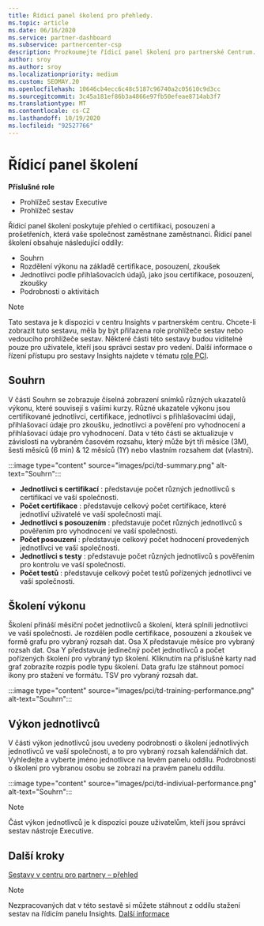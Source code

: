 ```yaml
---
title: Řídicí panel školení pro přehledy.
ms.topic: article
ms.date: 06/16/2020
ms.service: partner-dashboard
ms.subservice: partnercenter-csp
description: Prozkoumejte řídicí panel školení pro partnerské Centrum. Školení je jedna ze sestav, které jsou k dispozici v oblasti služby partner Center Insights (PCI).
author: sroy
ms.author: sroy
ms.localizationpriority: medium
ms.custom: SEOMAY.20
ms.openlocfilehash: 10646cb4ecc6c48c5187c96740a2c05610c9d3cc
ms.sourcegitcommit: 3c45a181ef86b3a4866e97fb50efeae8714ab3f7
ms.translationtype: MT
ms.contentlocale: cs-CZ
ms.lasthandoff: 10/19/2020
ms.locfileid: "92527766"
---
```

# <a name="trainings-dashboard"></a>Řídicí panel školení

**Příslušné role**
- Prohlížeč sestav Executive
- Prohlížeč sestav

Řídicí panel školení poskytuje přehled o certifikaci, posouzení a prošetřeních, která vaše společnost zaměstnane zaměstnanci. Řídicí panel školení obsahuje následující oddíly:

- Souhrn
- Rozdělení výkonu na základě certifikace, posouzení, zkoušek
- Jednotlivci podle přihlašovacích údajů, jako jsou certifikace, posouzení, zkoušky
- Podrobnosti o aktivitách

>[!NOTE] 
>Tato sestava je k dispozici v centru Insights v partnerském centru. Chcete-li zobrazit tuto sestavu, měla by být přiřazena role prohlížeče sestav nebo vedoucího prohlížeče sestav. Některé části této sestavy budou viditelné pouze pro uživatele, kteří jsou správci sestav pro vedení. Další informace o řízení přístupu pro sestavy Insights najdete v tématu [role PCI](pci-roles.md).

## <a name="summary"></a>Souhrn

V části Souhrn se zobrazuje číselná zobrazení snímků různých ukazatelů výkonu, které souvisejí s vašimi kurzy. Různé ukazatele výkonu jsou certifikované jednotlivci, certifikace, jednotlivci s přihlašovacími údaji, přihlašovací údaje pro zkoušku, jednotlivci a pověření pro vyhodnocení a přihlašovací údaje pro vyhodnocení. Data v této části se aktualizuje v závislosti na vybraném časovém rozsahu, který může být tři měsíce (3M), šesti měsíců (6 min) & 12 měsíců (1Y) nebo vlastním rozsahem dat (vlastní). 

:::image type="content" source="images/pci/td-summary.png" alt-text="Souhrn":::

- **Jednotlivci s certifikací** : představuje počet různých jednotlivců s certifikací ve vaší společnosti.
- **Počet certifikace** : představuje celkový počet certifikace, které jednotliví uživatelé ve vaší společnosti mají.
- **Jednotlivci s posouzením** : představuje počet různých jednotlivců s pověřením pro vyhodnocení ve vaší společnosti. 
- **Počet posouzení** : představuje celkový počet hodnocení provedených jednotlivci ve vaší společnosti.
- **Jednotlivci s testy** : představuje počet různých jednotlivců s pověřením pro kontrolu ve vaší společnosti. 
- **Počet testů** : představuje celkový počet testů pořízených jednotlivci ve vaší společnosti.

## <a name="training-performance"></a>Školení výkonu

Školení přináší měsíční počet jednotlivců a školení, která splnili jednotlivci ve vaší společnosti. Je rozdělen podle certifikace, posouzení a zkoušek ve formě grafu pro vybraný rozsah dat. Osa X představuje měsíce pro vybraný rozsah dat. Osa Y představuje jedinečný počet jednotlivců a počet pořízených školení pro vybraný typ školení. Kliknutím na příslušné karty nad graf zobrazíte rozpis podle typu školení. Data grafu lze stáhnout pomocí ikony pro stažení ve formátu. TSV pro vybraný rozsah dat.

:::image type="content" source="images/pci/td-training-performance.png" alt-text="Souhrn":::

## <a name="individuals-performance"></a>Výkon jednotlivců

V části výkon jednotlivců jsou uvedeny podrobnosti o školení jednotlivých jednotlivců ve vaší společnosti, a to pro vybraný rozsah kalendářních dat. Vyhledejte a vyberte jméno jednotlivce na levém panelu oddílu. Podrobnosti o školení pro vybranou osobu se zobrazí na pravém panelu oddílu.

:::image type="content" source="images/pci/td-indiviual-performance.png" alt-text="Souhrn":::

>[!NOTE] 
> Část výkon jednotlivců je k dispozici pouze uživatelům, kteří jsou správci sestav nástroje Executive. 

## <a name="next-steps"></a>Další kroky

[Sestavy v centru pro partnery – přehled](partner-center-insights.md)

>[!NOTE] 
> Nezpracovaných dat v této sestavě si můžete stáhnout z oddílu stažení sestav na řídicím panelu Insights. [Další informace](pci-download-reports.md)